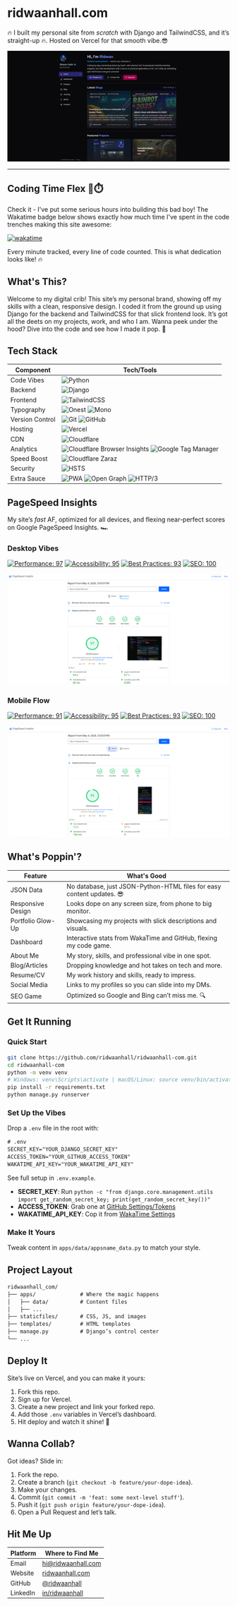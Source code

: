 # ridwaanhall.com

🔥 I built my personal site from *scratch* with Django and TailwindCSS, and it’s straight-up 🔥. Hosted on Vercel for that smooth vibe.😎

![ridwaanhall](public/ridwaanhall_com.png)

---

## Coding Time Flex 💪⏱️

Check it - I've put some serious hours into building this bad boy! The Wakatime badge below shows exactly how much time I've spent in the code trenches making this site awesome:

[![wakatime](https://wakatime.com/badge/user/018b799e-de53-4f7a-bb65-edc2df9f26d8/project/cc5b6b55-ece5-47ae-b643-512d9d86e93b.svg)](https://wakatime.com/badge/user/018b799e-de53-4f7a-bb65-edc2df9f26d8/project/cc5b6b55-ece5-47ae-b643-512d9d86e93b)

Every minute tracked, every line of code counted. This is what dedication looks like! 🔥

## What's This?

Welcome to my digital crib! This site’s my personal brand, showing off my skills with a clean, responsive design. I coded it from the ground up using Django for the backend and TailwindCSS for that slick frontend look. It’s got all the deets on my projects, work, and who I am. Wanna peek under the hood? Dive into the code and see how I made it pop. 🚀

## Tech Stack

| Component | Tech/Tools |
|-----------|------------|
| Code Vibes | ![Python](https://img.shields.io/badge/-Python-05122A?style=flat&logo=python) |
| Backend | ![Django](https://img.shields.io/badge/-Django-05122A?style=flat&logo=django) |
| Frontend | ![TailwindCSS](https://img.shields.io/badge/-TailwindCSS-05122A?style=flat&logo=tailwindcss) |
| Typography | ![Onest](https://img.shields.io/badge/-Onest-05122A?style=flat&logo=googlefonts) ![Mono](https://img.shields.io/badge/-Mono-05122A?style=flat&logo=googlefonts) |
| Version Control | ![Git](https://img.shields.io/badge/-Git-05122A?style=flat&logo=git) ![GitHub](https://img.shields.io/badge/-GitHub-05122A?style=flat&logo=github) |
| Hosting | ![Vercel](https://img.shields.io/badge/-Vercel-05122A?style=flat&logo=vercel) |
| CDN | ![Cloudflare](https://img.shields.io/badge/-Cloudflare-05122A?style=flat&logo=cloudflare) |
| Analytics | ![Cloudflare Browser Insights](https://img.shields.io/badge/-Cloudflare%20Browser%20Insights-05122A?style=flat&logo=cloudflare) ![Google Tag Manager](https://img.shields.io/badge/-Google%20Tag%20Manager-05122A?style=flat&logo=googletagmanager) |
| Speed Boost | ![Cloudflare Zaraz](https://img.shields.io/badge/-Cloudflare%20Zaraz-05122A?style=flat&logo=cloudflare) |
| Security | ![HSTS](https://img.shields.io/badge/-HSTS-05122A?style=flat&logo=security) |
| Extra Sauce | ![PWA](https://img.shields.io/badge/-PWA-05122A?style=flat&logo=pwa) ![Open Graph](https://img.shields.io/badge/-Open%20Graph-05122A?style=flat&logo=opengraph) ![HTTP/3](https://img.shields.io/badge/-HTTP%2F3-05122A?style=flat&logo=http) |

## PageSpeed Insights

My site’s *fast* AF, optimized for all devices, and flexing near-perfect scores on Google PageSpeed Insights. 🏎️

### Desktop Vibes

[![Performance: 97](https://img.shields.io/badge/Performance-97-success)](https://pagespeed.web.dev/analysis/https-ridwaanhall-com/bubxp8v27w?form_factor=desktop)
[![Accessibility: 95](https://img.shields.io/badge/Accessibility-95-success)](https://pagespeed.web.dev/analysis/https-ridwaanhall-com/bubxp8v27w?form_factor=desktop)
[![Best Practices: 93](https://img.shields.io/badge/Best_Practices-93-success)](https://pagespeed.web.dev/analysis/https-ridwaanhall-com/bubxp8v27w?form_factor=desktop)
[![SEO: 100](https://img.shields.io/badge/SEO-100-success)](https://pagespeed.web.dev/analysis/https-ridwaanhall-com/bubxp8v27w?form_factor=desktop)

![PageSpeed Desktop](public/pagespeed_desktop.png)

### Mobile Flow

[![Performance: 91](https://img.shields.io/badge/Performance-91-success)](https://pagespeed.web.dev/analysis/https-ridwaanhall-com/bubxp8v27w?form_factor=mobile)
[![Accessibility: 95](https://img.shields.io/badge/Accessibility-95-success)](https://pagespeed.web.dev/analysis/https-ridwaanhall-com/bubxp8v27w?form_factor=mobile)
[![Best Practices: 93](https://img.shields.io/badge/Best_Practices-93-success)](https://pagespeed.web.dev/analysis/https-ridwaanhall-com/bubxp8v27w?form_factor=mobile)
[![SEO: 100](https://img.shields.io/badge/SEO-100-success)](https://pagespeed.web.dev/analysis/https-ridwaanhall-com/bubxp8v27w?form_factor=mobile)

![PageSpeed Mobile](public/pagespeed_mobile.png)

## What's Poppin'?

| Feature | What's Good |
|---------|-------------|
| JSON Data | No database, just JSON-Python-HTML files for easy content updates. 😎 |
| Responsive Design | Looks dope on any screen size, from phone to big monitor. |
| Portfolio Glow-Up | Showcasing my projects with slick descriptions and visuals. |
| Dashboard | Interactive stats from WakaTime and GitHub, flexing my code game. |
| About Me | My story, skills, and professional vibe in one spot. |
| Blog/Articles | Dropping knowledge and hot takes on tech and more. |
| Resume/CV | My work history and skills, ready to impress. |
| Social Media | Links to my profiles so you can slide into my DMs. |
| SEO Game | Optimized so Google and Bing can’t miss me. 🔍 |

## Get It Running

### Quick Start

```bash
git clone https://github.com/ridwaanhall/ridwaanhall-com.git
cd ridwaanhall-com
python -m venv venv
# Windows: venv\Scripts\activate | macOS/Linux: source venv/bin/activate
pip install -r requirements.txt
python manage.py runserver
```

### Set Up the Vibes

Drop a `.env` file in the root with:

```txt
# .env
SECRET_KEY="YOUR_DJANGO_SECRET_KEY"
ACCESS_TOKEN="YOUR_GITHUB_ACCESS_TOKEN"
WAKATIME_API_KEY="YOUR_WAKATIME_API_KEY"
```

See full setup in `.env.example`.

- **SECRET_KEY**: Run `python -c "from django.core.management.utils import get_random_secret_key; print(get_random_secret_key())"`
- **ACCESS_TOKEN**: Grab one at [GitHub Settings/Tokens](https://github.com/settings/tokens)
- **WAKATIME_API_KEY**: Cop it from [WakaTime Settings](https://wakatime.com/settings/account)

### Make It Yours

Tweak content in `apps/data/appsname_data.py` to match your style.

## Project Layout

```txt
ridwaanhall_com/
├── apps/              # Where the magic happens
│   ├── data/          # Content files
│   ├── ...
├── staticfiles/       # CSS, JS, and images
├── templates/         # HTML templates
├── manage.py          # Django’s control center
└── ...
```

## Deploy It

Site’s live on Vercel, and you can make it yours:

1. Fork this repo.
2. Sign up for Vercel.
3. Create a new project and link your forked repo.
4. Add those `.env` variables in Vercel’s dashboard.
5. Hit deploy and watch it shine! 🌟

## Wanna Collab?

Got ideas? Slide in:

1. Fork the repo.
2. Create a branch (`git checkout -b feature/your-dope-idea`).
3. Make your changes.
4. Commit (`git commit -m 'feat: some next-level stuff'`).
5. Push it (`git push origin feature/your-dope-idea`).
6. Open a Pull Request and let’s talk.

## Hit Me Up

| Platform   | Where to Find Me |
|------------|------------------|
| Email      | [hi@ridwaanhall.com](mailto:hi@ridwaanhall.com) |
| Website    | [ridwaanhall.com](https://ridwaanhall.com) |
| GitHub     | [@ridwaanhall](https://github.com/ridwaanhall) |
| LinkedIn  | [in/ridwaanhall](https://li.ridwaanhall.com) |
